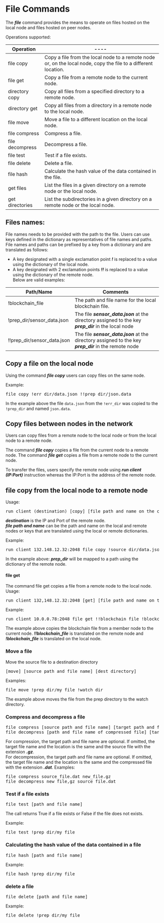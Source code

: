 # File Commands

The ***file*** command provides the means to operate on files hosted on the local node and files hosted on peer nodes.    

Operations supported:

| Operation  | ---- | 
| ------------- | ---- |
| file copy | Copy a file from the local node to a remote node or, on the local node, copy the file to a different location. | 
| file get | Copy a file from a remote node to the current node. |
| directory copy | Copy all files from a specified directory to a remote node. |
| directory get | Copy all files from a directory in a remote node to the local node. |
| file move | Move a file to a different location on the local node. |
| file compress | Compress a file. |
| file decompress | Decompress a file. |
| file test | Test if a file exists. |
| file delete | Delete a file. |
| file hash | Calculate the hash value of the data contained in the file. |
| get files | List the files in a given directory on a remote node or the local node. |
| get directories | List the subdirectories in a given directory on a remote node or the local node. |

## Files names:

File names needs to be provided with the path to the file. Users can use keys defined in the dictionary as representatives of file names and paths.    
File names and paths can be prefixed by a key from a dictionary and are translated as follows:  
* A key designated with a single exclamation point ***!*** is replaced to a value using the dictionary of the local node. 
* A key designated with 2 exclamation points ***!!*** is replaced to a value using the dictionary of the remote node.  
Below are valid examples:  

| Path/Name | Comments | 
| ------------- | ---- |
| !blockchain_file | The path and file name for the local blockchain file. | 
| !prep_dir/sensor_data.json | The file ***sensor_data.json*** at the directory assigned to the key ***prep_dir*** in the local node|
| !!prep_dir/sensor_data.json | The file ***sensor_data.json*** at the directory assigned to the key ***prep_dir*** in the remote node|


## Copy a file on the local node
Using the command ***file copy*** users can copy files on the same node.    

Example:
<pre>
file copy !err_dir/data.json !!prep_dir/json.data
</pre>
In the example above the file ```data.json``` from the ```!err_dir``` was copied to the ```!prep_dir``` and named ```json.data```.

## Copy files between nodes in the network

Users can copy files from a remote node to the local node or from the local node to a remote node.  

The command ***file copy*** copies a file from the current node to a remote node.
The command ***file get*** copies a file  from a remote node to the current node.

To transfer the files, users specify the remote node using ***run client (IP:Port)*** instruction whereas the IP:Port is the address of the remote node.

## file copy from the local node to a remote node

Usage:
<pre>
run client (destination) [copy] [file path and name on the current node] [file path and name on the remote node]
</pre>
***destination*** is the IP and Port of the remote node.  
***file path and name*** can be the path and name on the local and remote nodes or keys that are translated using the local or remote dictionaries. 

Example:
<pre>
run client 132.148.12.32:2048 file copy !source_dir/data.json !!prep_dir/json.data
</pre>
In the example above:
***prep_dir*** will be mapped to a path using the dictionary of the remote node.


#### file get

The command file get copies a file from a remote node to the local node.  
Usage:
<pre>
run client 132,148.12.32:2048 [get] [file path and name on the remote node] [path and file name on the local node]
</pre>

Example:
<pre>
run client 10.0.0.78:2048 file get !!blockchain_file !blockchain_file
</pre>
The example above copies the blockchain file from a member node to the current node.
***!!blockchain_file*** is translated on the remote node and ***!blockchain_file*** is translated on the local node.

### Move a file
Move the source file to a destination directory
<pre>
[move] [source path and file name] [dest directory]
</pre>

Examples:
<pre>
file move !prep_dir/my_file !watch_dir
</pre>
The example above moves the file from the prep directory to the watch directory.

 
### Compress and decompress a file

<pre>
file compress [source path and file name] [target path and file name]
file decompress [path and file name of compressed file] [target path and file name]
</pre>
For compression, the target path and file name are optional. If omitted, the target file name and the location is the same and the source file with the extension ***.gz***.  
For decompression, the target path and file name are optional. If omitted, the target file name and the location is the same and the compressed file with the extension ***.dat***.
Examples:
<pre>
file compress source_file.dat new_file.gz
file decompress new_file,gz source_file.dat
</pre>


### Test if a file exists
<pre>
file test [path and file name]
</pre>
The call returns True if a file exists or False if the file does not exists.

Example:
<pre>
file test !prep_dir/my_file
</pre>


### Calculating the hash value of the data contained in a file
<pre>
file hash [path and file name]
</pre>

Example:
<pre>
file hash !prep_dir/my_file
</pre>

### delete a file
<pre>
file delete [path and file name]
</pre>

Example:
<pre>
file delete !prep_dir/my_file
</pre>

